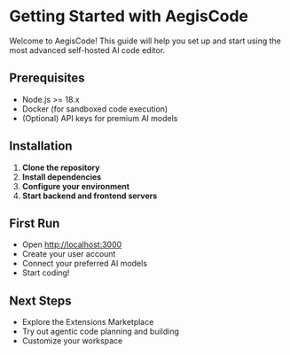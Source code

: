 # Getting Started with AegisCode

Welcome to AegisCode! This guide will help you set up and start using the most advanced self-hosted AI code editor.

## Prerequisites

- Node.js >= 18.x
- Docker (for sandboxed code execution)
- (Optional) API keys for premium AI models

## Installation

1. **Clone the repository**
2. **Install dependencies**
3. **Configure your environment**
4. **Start backend and frontend servers**

## First Run

- Open [http://localhost:3000](http://localhost:3000)
- Create your user account
- Connect your preferred AI models
- Start coding!

## Next Steps

- Explore the Extensions Marketplace
- Try out agentic code planning and building
- Customize your workspace
